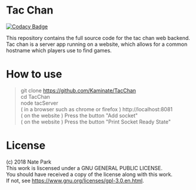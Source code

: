 # Tac Chan  

[![Codacy Badge](https://api.codacy.com/project/badge/Grade/df150cb15a1c4555896cdfe050f40f1b)](https://www.codacy.com/app/Kaminate/tacChan?utm_source=github.com&utm_medium=referral&utm_content=Kaminate/tacChan&utm_campaign=badger)

This repository contains the full source code for the tac chan web backend.  
Tac chan is a server app running on a website, which allows for a common hostname 
which players use to find games.  

# How to use

> git clone https://github.com/Kaminate/TacChan  
> cd TacChan  
> node tacServer  
> ( in a browser such as chrome or firefox ) http://localhost:8081  
> ( on the website ) Press the button "Add socket"  
> ( on the website ) Press the button "Print Socket Ready State"  


# License  
(c) 2018 Nate Park  
This work is liscensed under a GNU GENERAL PUBLIC LICENSE.  
You should have received a copy of the license along with this work.  
If not, see <https://www.gnu.org/licenses/gpl-3.0.en.html>.  










